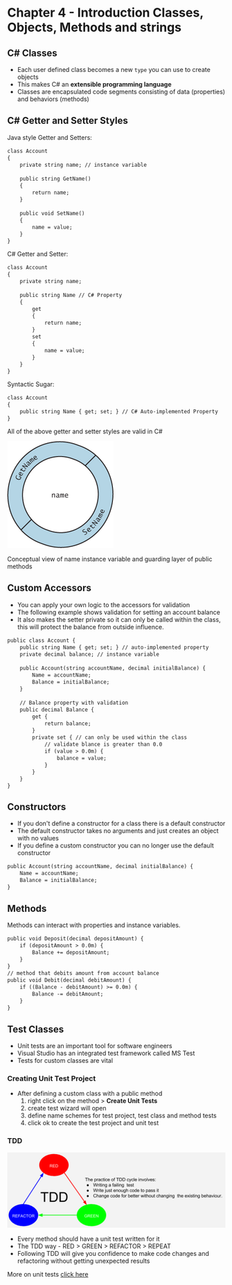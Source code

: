 # Chapter 4 - Introduction Classes, Objects, Methods and strings #

## C# Classes ##

* Each user defined class becomes a new `type` you can use to create objects
* This makes C# an **extensible programming language**
* Classes are encapsulated code segments consisting of data (properties) and behaviors (methods)

## C# Getter and Setter Styles ##

Java style Getter and Setters:

```[c#]
class Account
{
    private string name; // instance variable

    public string GetName()
    {
        return name;
    }

    public void SetName()
    {
        name = value;
    }
}
```

C# Getter and Setter:

```[c#]
class Account
{
    private string name;

    public string Name // C# Property
    {
        get
        {
            return name;
        }
        set
        {
            name = value;
        }
    }
}
```

Syntactic Sugar:

```[c#]
class Account
{
    public string Name { get; set; } // C# Auto-implemented Property
}
```

All of the above getter and setter styles are valid in C#

![name variable](images/name-property.png)

Conceptual view of name instance variable and guarding layer of public methods

## Custom Accessors ##

* You can apply your own logic to the accessors for validation
* The following example shows validation for setting an account balance
* It also makes the setter private so it can only be called within the class, this will protect the balance from outside influence.

```[c#]
public class Account {
    public string Name { get; set; } // auto-implemented property
    private decimal balance; // instance variable

    public Account(string accountName, decimal initialBalance) {
        Name = accountName;
        Balance = initialBalance;
    }

    // Balance property with validation
    public decimal Balance {
        get {
            return balance;
        }
        private set { // can only be used within the class
            // validate blance is greater than 0.0
            if (value > 0.0m) {
                balance = value;
            }
        }
    }
}
```

## Constructors ##

* If you don't define a constructor for a class there is a default constructor
* The default constructor takes no arguments and just creates an object with no values
* If you define a custom constructor you can no longer use the default constructor

```[c#]
public Account(string accountName, decimal initialBalance) {
    Name = accountName;
    Balance = initialBalance;
}
```

## Methods ##

Methods can interact with properties and instance variables.

```[c#]
public void Deposit(decimal depositAmount) {
    if (depositAmount > 0.0m) {
        Balance += depositAmount;
    }
}
// method that debits amount from account balance
public void Debit(decimal debitAmount) {
    if ((Balance - debitAmount) >= 0.0m) {
        Balance -= debitAmount;
    }
}
```

## Test Classes ##

* Unit tests are an important tool for software engineers
* Visual Studio has an integrated test framework called MS Test
* Tests for custom classes are vital

### Creating Unit Test Project ###

* After defining a custom class with a public method
  1. right click on the method > **Create Unit Tests**
  2. create test wizard will open
  3. define name schemes for test project, test class and method tests
  4. click ok to create the test project and unit test

### TDD ###

![TDD](/images/TDD.png)

* Every method should have a unit test written for it
* The TDD way - RED > GREEN > REFACTOR > REPEAT
* Following TDD will give you confidence to make code changes and refactoring without getting unexpected results

More on unit tests [click here](https://docs.microsoft.com/en-us/visualstudio/test/unit-test-basics?view=vs-2019)
